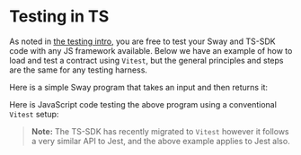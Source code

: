 # Testing in TS

As noted in [the testing intro](./index.md), you are free to test your Sway and TS-SDK code with any JS framework available. Below we have an example of how to load and test a contract using `Vitest`, but the general principles and steps are the same for any testing harness.

Here is a simple Sway program that takes an input and then returns it:

<!-- <<< ../../demo-typegen/contract/src/main.sw#Testing-in-ts-rust{rust:line-numbers} -->

Here is JavaScript code testing the above program using a conventional `Vitest` setup:

<!-- <<< ../../demo-typegen/src/demo.test.ts#Testing-in-ts-ts{ts:line-numbers} -->

> **Note:** The TS-SDK has recently migrated to `Vitest` however it follows a very similar API to Jest, and the above example applies to Jest also.